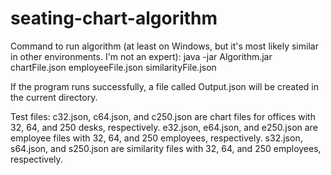 # seating-chart-algorithm

Command to run algorithm (at least on Windows, but it's most likely similar in other environments. I'm not an expert):
java -jar Algorithm.jar chartFile.json employeeFile.json similarityFile.json

If the program runs successfully, a file called Output.json will be created in the current directory.

Test files:
c32.json, c64.json, and c250.json are chart files for offices with 32, 64, and 250 desks, respectively.
e32.json, e64.json, and e250.json are employee files with 32, 64, and 250 employees, respectively.
s32.json, s64.json, and s250.json are similarity files with 32, 64, and 250 employees, respectively.
